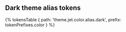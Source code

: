 
## Dark theme alias tokens

{% tokensTable {
 path: 'theme.jet.color.alias.dark',
 prefix: tokenPrefixes.color
} %}

